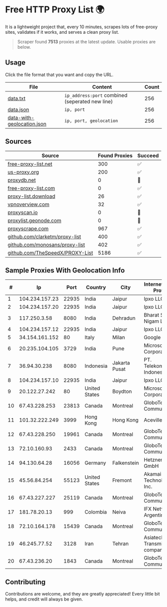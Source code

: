 
# Free HTTP Proxy List 🌍

It is a lightweight project that, every 10 minutes, scrapes lots of free-proxy sites, validates if it works, and serves a clean proxy list.


> Scraper found **7513** proxies at the latest update. Usable proxies are below.

## Usage

Click the file format that you want and copy the URL.


|File|Content|Count|
|----|-------|-----|
|[data.txt](https://raw.githubusercontent.com/themiralay/Proxy-List-World/master/data.txt)|`ip_address:port` combined (seperated new line)|256|
|[data.json](https://raw.githubusercontent.com/themiralay/Proxy-List-World/master/data.json)|`ip, port`|256|
|[data-with-geolocation.json](https://raw.githubusercontent.com/themiralay/Proxy-List-World/master/data-with-geolocation.json)|`ip, port, geolocation`|256|

## Sources

|Source|Found Proxies|Succeed|
|------|-------------|-------|
|[free-proxy-list.net](https://free-proxy-list.net)|300|✅|
|[us-proxy.org](https://www.us-proxy.org)|200|✅|
|[proxydb.net](http://proxydb.net)|0|🚫|
|[free-proxy-list.com](https://free-proxy-list.com/?page=&port=&type%5B%5D=http&type%5B%5D=https&up_time=0&search=Search)|0|✅|
|[proxy-list.download](https://www.proxy-list.download/HTTP)|26|✅|
|[vpnoverview.com](https://vpnoverview.com/privacy/anonymous-browsing/free-proxy-servers)|32|✅|
|[proxyscan.io](https://www.proxyscan.io)|0|🚫|
|[proxylist.geonode.com](https://proxylist.geonode.com/api/proxy-list?limit=300&page=1&sort_by=lastChecked&sort_type=desc&protocols=http,https)|0|🚫|
|[proxyscrape.com](https://api.proxyscrape.com/v2/?request=displayproxies&protocol=http&timeout=10000&country=all&ssl=all&anonymity=all)|967|✅|
|[github.com/clarketm/proxy-list](https://raw.githubusercontent.com/clarketm/proxy-list/master/proxy-list-raw.txt)|400|✅|
|[github.com/monosans/proxy-list](https://raw.githubusercontent.com/monosans/proxy-list/main/proxies/http.txt)|402|✅|
|[github.com/TheSpeedX/PROXY-List](https://raw.githubusercontent.com/TheSpeedX/PROXY-List/master/http.txt)|5186|✅|


## Sample Proxies With Geolocation Info

|#|Ip|Port|Country|City|Internet Service Provider|
|-|--|----|-------|----|-------------------------|
|1|104.234.157.23|22935|India|Jaipur|Ipxo LLC|
|2|104.234.157.20|22935|India|Jaipur|Ipxo LLC|
|3|117.250.3.58|8080|India|Dehradun|Bharat Sanchar Nigam Ltd|
|4|104.234.157.12|22935|India|Jaipur|Ipxo LLC|
|5|34.154.161.152|80|Italy|Milan|Google LLC|
|6|20.235.104.105|3729|India|Pune|Microsoft Corporation|
|7|36.94.30.238|8080|Indonesia|Jakarta Pusat|PT. Telekomunikasi Indonesia|
|8|104.234.157.10|22935|India|Jaipur|Ipxo LLC|
|9|20.122.27.242|80|United States|Boydton|Microsoft Corporation|
|10|67.43.228.253|23813|Canada|Montreal|GloboTech Communications|
|11|101.32.222.249|3999|Hong Kong|Hong Kong|Aceville Pte.ltd|
|12|67.43.228.250|19961|Canada|Montreal|GloboTech Communications|
|13|72.10.160.93|2433|Canada|Montreal|GloboTech Communications|
|14|94.130.64.28|16056|Germany|Falkenstein|Hetzner Online GmbH|
|15|45.56.84.254|55123|United States|Fremont|Akamai Technologies, Inc.|
|16|67.43.227.227|25119|Canada|Montreal|GloboTech Communications|
|17|181.78.20.13|999|Colombia|Neiva|IFX Networks Argentina S.R.L|
|18|72.10.164.178|15439|Canada|Montreal|GloboTech Communications|
|19|46.245.77.52|3128|Iran|Tehran|Asiatech Data Transmission company|
|20|67.43.236.20|1843|Canada|Montreal|GloboTech Communications|



## Contributing

Contributions are welcome, and they are greatly appreciated! Every
little bit helps, and credit will always be given.

